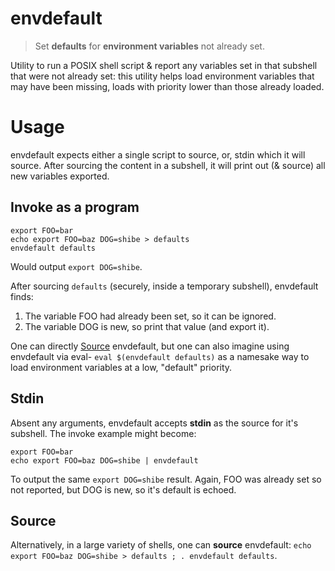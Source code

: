 # envdefault

> Set **defaults** for **environment variables** not already set.

Utility to run a POSIX shell script & report any variables set in that subshell that were not already set: this utility helps load environment variables that may have been missing, loads with priority lower than those already loaded.

# Usage

envdefault expects either a single script to source, or, stdin which it will source. After sourcing the content in a subshell, it will print out (& source) all new variables exported.

## Invoke as a program

```
export FOO=bar
echo export FOO=baz DOG=shibe > defaults
envdefault defaults
```

Would output `export DOG=shibe`.

After sourcing `defaults` (securely, inside a temporary subshell), envdefault finds:

1. The variable FOO had already been set, so it can be ignored.
1. The variable DOG is new, so print that value (and export it).

One can directly [Source](#Source) envdefault, but one can also imagine using envdefault via eval- `eval $(envdefault defaults)` as a namesake way to load environment variables at a low, "default" priority.

## Stdin

Absent any arguments, envdefault accepts **stdin** as the source for it's subshell. The invoke example might become: 

```
export FOO=bar
echo export FOO=baz DOG=shibe | envdefault
```

To output the same `export DOG=shibe` result. Again, FOO was already set so not reported, but DOG is new, so it's default is echoed.

## Source

Alternatively, in a large variety of shells, one can **source** envdefault: `echo export FOO=baz DOG=shibe > defaults ; . envdefault defaults`.
